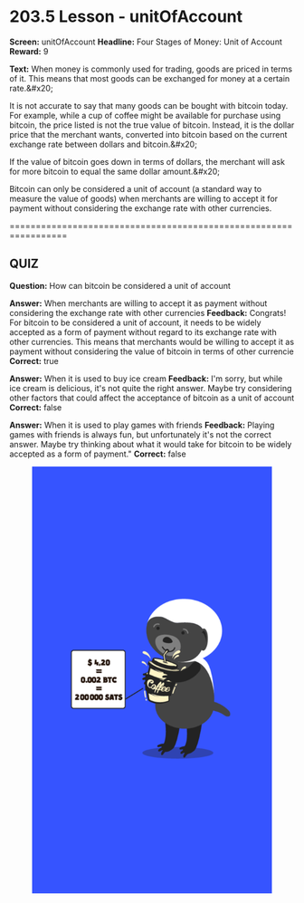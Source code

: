 # 203.5 Lesson - unitOfAccount

**Screen:** unitOfAccount
**Headline:** Four Stages of Money: Unit of Account
**Reward:** 9

**Text:** When money is commonly used for trading, goods are priced in terms of it. This means that most goods can be exchanged for money at a certain rate.&amp;#x20;

It is not accurate to say that many goods can be bought with bitcoin today. For example, while a cup of coffee might be available for purchase using bitcoin, the price listed is not the true value of bitcoin. Instead, it is the dollar price that the merchant wants, converted into bitcoin based on the current exchange rate between dollars and bitcoin.&amp;#x20;

If the value of bitcoin goes down in terms of dollars, the merchant will ask for more bitcoin to equal the same dollar amount.&amp;#x20;

Bitcoin can only be considered a unit of account (a standard way to measure the value of goods) when merchants are willing to accept it for payment without considering the exchange rate with other currencies.


=================================================================

## QUIZ

**Question:** How can bitcoin be considered a unit of account

**Answer:** When merchants are willing to accept it as payment without considering the exchange rate with other currencies
**Feedback:** Congrats! For bitcoin to be considered a unit of account, it needs to be widely accepted as a form of payment without regard to its exchange rate with other currencies. This means that merchants would be willing to accept it as payment without considering the value of bitcoin in terms of other currencie
**Correct:** true

**Answer:** When it is used to buy ice cream
**Feedback:** I&#x27;m sorry, but while ice cream is delicious, it&#x27;s not quite the right answer. Maybe try considering other factors that could affect the acceptance of bitcoin as a unit of account
**Correct:** false

**Answer:** When it is used to play games with friends
**Feedback:** Playing games with friends is always fun, but unfortunately it&#x27;s not the correct answer. Maybe try thinking about what it would take for bitcoin to be widely accepted as a form of payment.&quot;
**Correct:** false


<figure><img src="../.gitbook/assets/203-05.png" alt=""><figcaption></figcaption></figure>

